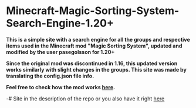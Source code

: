 # Minecraft-Magic-Sorting-System-Search-Engine-1.20+

**This is a simple site with a search engine for all the groups and respective items used in the Minecraft mod "Magic Sorting System", updated and modified by the user pasegolsson for 1.20+**

**Since the original mod was discontinued in 1.16, this updated version works similarly with slight changes in the groups. This site was made by translating the config.json file info.**

**Feel free to check how the mod works [here](https://github.com/jhuckaby/magic-sorting-system).**

-# Site in the description of the repo or you also have it right [here](https://mss-sorter.vercel.app)
